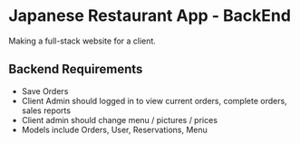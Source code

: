 # Japanese Restaurant App - BackEnd

Making a full-stack website for a client.

## Backend Requirements

* Save Orders
* Client Admin should logged in to view current orders, complete orders, sales reports
* Client admin should change menu / pictures / prices
* Models include Orders, User, Reservations, Menu
